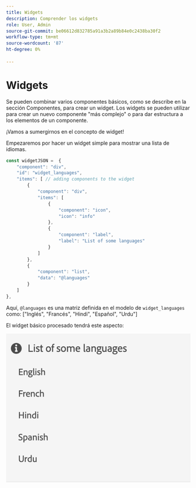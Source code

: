 ```yaml
---
title: Widgets
description: Comprender los widgets
role: User, Admin
source-git-commit: be06612d832785a91a3b2a89b84e0c2438ba30f2
workflow-type: tm+mt
source-wordcount: '87'
ht-degree: 0%

---
```



# Widgets

Se pueden combinar varios componentes básicos, como se describe en la sección Componentes, para crear un widget.
Los widgets se pueden utilizar para crear un nuevo componente &quot;más complejo&quot; o para dar estructura a los elementos de un componente.

¡Vamos a sumergirnos en el concepto de widget!

Empezaremos por hacer un widget simple para mostrar una lista de idiomas.

```js title="basicWidget.js"
const widgetJSON =  {
    "component": "div", 
    "id": "widget_languages", 
    "items": [ // adding components to the widget
        {
            "component": "div",
            "items": [
                {
                    "component": "icon",
                    "icon": "info"
                },
                {
                    "component": "label",
                    "label": "List of some languages"
                }
            ]
        },
        {
            "component": "list",
            "data": "@languages"
        }
    ]
},
```

Aquí, `@languages` es una matriz definida en el modelo de `widget_languages` como: [&quot;Inglés&quot;, &quot;Francés&quot;, &quot;Hindi&quot;, &quot;Español&quot;, &quot;Urdu&quot;]

El widget básico procesado tendrá este aspecto:

![basic_widget](imgs/basic_widget.png "Widget básico")
